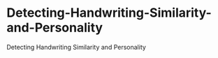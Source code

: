 # Detecting-Handwriting-Similarity-and-Personality
Detecting Handwriting Similarity and Personality
